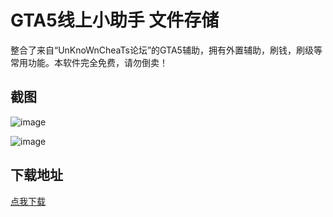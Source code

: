 # GTA5线上小助手 文件存储

整合了来自“UnKnoWnCheaTs论坛”的GTA5辅助，拥有外置辅助，刷钱，刷级等常用功能。本软件完全免费，请勿倒卖！

## 截图

![image](https://pic1.superbed.cn/item/5dfb67f276085c3289d530f3.png)

![image](https://pic3.superbed.cn/item/5dfb680776085c3289d53526.png)

## 下载地址

[点我下载](http://disk.crazyzhang.cn/dir/16907746-34952623-757b8b)  
